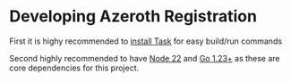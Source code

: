 # Developing Azeroth Registration

 First it is highy recommended to [install Task](https://taskfile.dev/installation) for easy build/run commands

Second highly recommended to have [Node 22](https://nodejs.org/en/download) and [Go 1.23+](https://go.dev/dl/) as these are core dependencies for this project.
